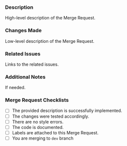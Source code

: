 ### Description

High-level description of the Merge Request.

### Changes Made

Low-level description of the Merge Request.

### Related Issues

Links to the related issues.

### Additional Notes

If needed.

### Merge Request Checklists

* [ ] The provided description is successfully implemented.
* [ ] The changes were tested accordingly.
* [ ] There are no style errors.
* [ ] The code is documented.
* [ ] Labels are attached to this Merge Request.
* [ ] You are merging to `dev` branch
